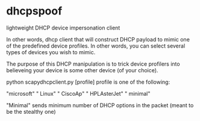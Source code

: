 # dhcpspoof
lightweight DHCP device impersonation client

In other words, dhcp client that will construct DHCP payload to mimic one of the predefined device profiles. 
In other words, you can select several types of devices you wish to mimic. 

The purpose of this DHCP manipulation is to trick device profilers into believeing your device is some other device (of your choice).

python scapydhcpclient.py [profile]
profile is one of the following:

"microsoft"
" Linux"
" CiscoAp" 
" HPLAsterJet"
" minimal"

"Minimal" sends minimum number of DHCP options in the packet (meant to be the stealthy one)
